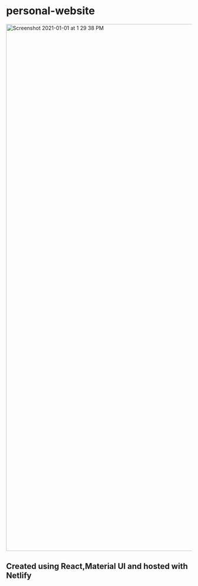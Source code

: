 # personal-website

<img width="1427" alt="Screenshot 2021-01-01 at 1 29 38 PM" src="https://user-images.githubusercontent.com/72615608/103439609-47b63300-4c36-11eb-985f-f1484611dc93.png">




## Created using React,Material UI and hosted with Netlify


